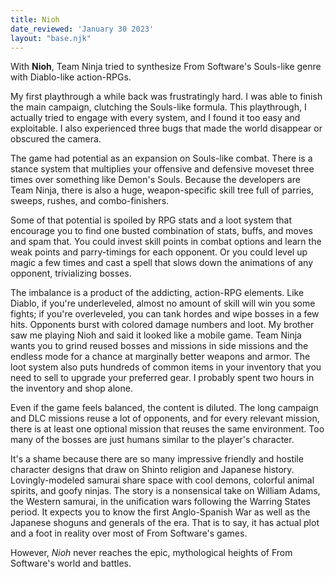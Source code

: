 ```yaml
---
title: Nioh
date_reviewed: 'January 30 2023'
layout: "base.njk"
---
```


With __Nioh__, Team Ninja tried to synthesize From Software's Souls-like genre with Diablo-like action-RPGs.

My first playthrough a while back was frustratingly hard. I was able to finish the main campaign, clutching the Souls-like formula. This playthrough, I actually tried to engage with every system, and I found it too easy and exploitable. I also experienced three bugs that made the world disappear or obscured the camera.

The game had potential as an expansion on Souls-like combat. There is a stance system that multiplies your offensive and defensive moveset three times over something like Demon's Souls. Because the developers are Team Ninja, there is also a huge, weapon-specific skill tree full of parries, sweeps, rushes, and combo-finishers.

Some of that potential is spoiled by RPG stats and a loot system that encourage you to find one busted combination of stats, buffs, and moves and spam that. You could invest skill points in combat options and learn the weak points and parry-timings for each opponent. Or you could level up magic a few times and cast a spell that slows down the animations of any opponent, trivializing bosses.

The imbalance is a product of the addicting, action-RPG elements. Like Diablo, if you're underleveled, almost no amount of skill will win you some fights; if you're overleveled, you can tank hordes and wipe bosses in a few hits. Opponents burst with colored damage numbers and loot. My brother saw me playing Nioh and said it looked like a mobile game. Team Ninja wants you to grind reused bosses and missions in side missions and the endless mode for a chance at marginally better weapons and armor. The loot system also puts hundreds of common items in your inventory that you need to sell to upgrade your preferred gear. I probably spent two hours in the inventory and shop alone.

Even if the game feels balanced, the content is diluted. The long campaign and DLC missions reuse a lot of opponents, and for every relevant mission, there is at least one optional mission that reuses the same environment. Too many of the bosses are just humans similar to the player's character.

It's a shame because there are so many impressive friendly and hostile character designs that draw on Shinto religion and Japanese history. Lovingly-modeled samurai share space with cool demons, colorful animal spirits, and goofy ninjas. The story is a nonsensical take on William Adams, the Western samurai, in the unification wars following the Warring States period. It expects you to know the first Anglo-Spanish War as well as the Japanese shoguns and generals of the era. That is to say, it has actual plot and a foot in reality over most of From Software's games.

However, _Nioh_ never reaches the epic, mythological heights of From Software's world and battles.
